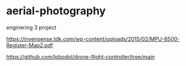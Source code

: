 # aerial-photography
 enginering 3 project

https://invensense.tdk.com/wp-content/uploads/2015/02/MPU-6500-Register-Map2.pdf

https://github.com/lobodol/drone-flight-controller/tree/main